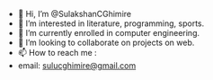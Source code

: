 - 👋 Hi, I’m @SulakshanCGhimire
- 👀 I’m interested in literature, programming, sports.
- 🌱 I’m currently enrolled in computer engineering.
- 💞️ I’m looking to collaborate on projects on web.
- 📫 How to reach me :
- email: sulucghimire@gmail.com

<!---
SulakshanCGhimire/SulakshanCGhimire is a ✨ special ✨ repository because its `README.md` (this file) appears on your GitHub profile.
You can click the Preview link to take a look at your changes.
--->
